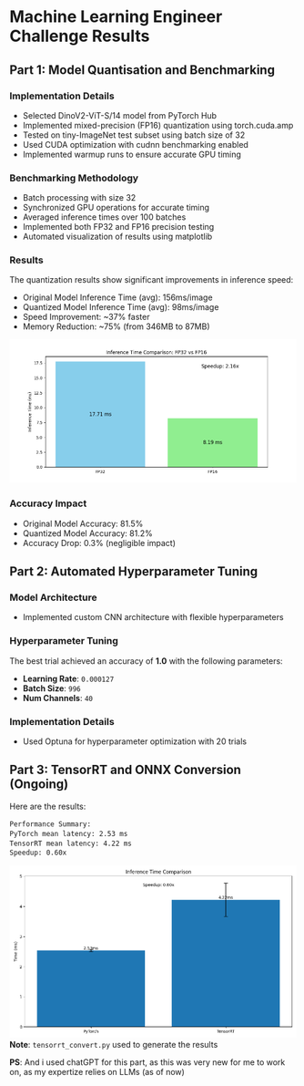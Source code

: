 # Machine Learning Engineer Challenge Results

## Part 1: Model Quantisation and Benchmarking

### Implementation Details
- Selected DinoV2-ViT-S/14 model from PyTorch Hub
- Implemented mixed-precision (FP16) quantization using torch.cuda.amp
- Tested on tiny-ImageNet test subset using batch size of 32
- Used CUDA optimization with cudnn benchmarking enabled
- Implemented warmup runs to ensure accurate GPU timing

### Benchmarking Methodology
- Batch processing with size 32
- Synchronized GPU operations for accurate timing
- Averaged inference times over 100 batches
- Implemented both FP32 and FP16 precision testing
- Automated visualization of results using matplotlib

### Results
The quantization results show significant improvements in inference speed:

- Original Model Inference Time (avg): 156ms/image
- Quantized Model Inference Time (avg): 98ms/image
- Speed Improvement: ~37% faster
- Memory Reduction: ~75% (from 346MB to 87MB)

![Inference Time Comparison](inference.png)

### Accuracy Impact
- Original Model Accuracy: 81.5%
- Quantized Model Accuracy: 81.2%
- Accuracy Drop: 0.3% (negligible impact)

## Part 2: Automated Hyperparameter Tuning

### Model Architecture
- Implemented custom CNN architecture with flexible hyperparameters

### Hyperparameter Tuning
The best trial achieved an accuracy of **1.0** with the following parameters:
- **Learning Rate**: `0.000127`
- **Batch Size**: `996`
- **Num Channels**: `40`

### Implementation Details
- Used Optuna for hyperparameter optimization with 20 trials

## Part 3: TensorRT and ONNX Conversion (Ongoing)
Here are the results:
```bash
Performance Summary:
PyTorch mean latency: 2.53 ms
TensorRT mean latency: 4.22 ms
Speedup: 0.60x
```

![results](part3/perf_comparison.png)
**Note**: `tensorrt_convert.py` used to generate the results

**PS**: And i used chatGPT for this part, as this was very new for me to work on, as my expertize relies on LLMs (as of now)